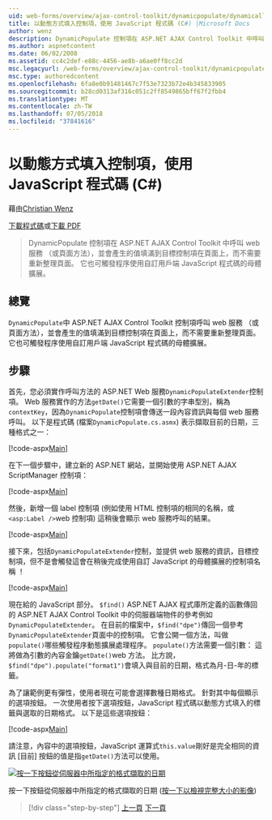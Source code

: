 ```yaml
---
uid: web-forms/overview/ajax-control-toolkit/dynamicpopulate/dynamically-populating-a-control-using-javascript-code-cs
title: 以動態方式填入控制項，使用 JavaScript 程式碼 (C#) |Microsoft Docs
author: wenz
description: DynamicPopulate 控制項在 ASP.NET AJAX Control Toolkit 中呼叫 web 服務 （或頁面方法），並會產生的值填滿至 t 的目標控制項...
ms.author: aspnetcontent
ms.date: 06/02/2008
ms.assetid: cc4c2def-e88c-4456-ae8b-a6ae0ff8cc2d
msc.legacyurl: /web-forms/overview/ajax-control-toolkit/dynamicpopulate/dynamically-populating-a-control-using-javascript-code-cs
msc.type: authoredcontent
ms.openlocfilehash: 6fa8e0b91481467c7f53e7323b72e4b345833905
ms.sourcegitcommit: b28cd0313af316c051c2ff8549865bff67f2fbb4
ms.translationtype: MT
ms.contentlocale: zh-TW
ms.lasthandoff: 07/05/2018
ms.locfileid: "37841616"
---
```

<a name="dynamically-populating-a-control-using-javascript-code-c"></a>以動態方式填入控制項，使用 JavaScript 程式碼 (C#)
====================
藉由[Christian Wenz](https://github.com/wenz)

[下載程式碼](http://download.microsoft.com/download/d/8/f/d8f2f6f9-1b7c-46ad-9252-e1fc81bdea3e/dynamicpopulate1.cs.zip)或[下載 PDF](http://download.microsoft.com/download/b/6/a/b6ae89ee-df69-4c87-9bfb-ad1eb2b23373/dynamicpopulate1CS.pdf)

> DynamicPopulate 控制項在 ASP.NET AJAX Control Toolkit 中呼叫 web 服務 （或頁面方法），並會產生的值填滿到目標控制項在頁面上，而不需要重新整理頁面。 它也可觸發程序使用自訂用戶端 JavaScript 程式碼的母體擴展。


## <a name="overview"></a>總覽

`DynamicPopulate`中 ASP.NET AJAX Control Toolkit 控制項呼叫 web 服務 （或頁面方法），並會產生的值填滿到目標控制項在頁面上，而不需要重新整理頁面。 它也可觸發程序使用自訂用戶端 JavaScript 程式碼的母體擴展。

## <a name="steps"></a>步驟

首先，您必須實作呼叫方法的 ASP.NET Web 服務`DynamicPopulateExtender`控制項。 Web 服務實作的方法`getDate()`它需要一個引數的字串型別，稱為`contextKey`，因為`DynamicPopulate`控制項會傳送一段內容資訊與每個 web 服務呼叫。 以下是程式碼 (檔案`DynamicPopulate.cs.asmx`) 表示擷取目前的日期，三種格式之一：

[!code-aspx[Main](dynamically-populating-a-control-using-javascript-code-cs/samples/sample1.aspx)]

在下一個步驟中，建立新的 ASP.NET 網站，並開始使用 ASP.NET AJAX ScriptManager 控制項：

[!code-aspx[Main](dynamically-populating-a-control-using-javascript-code-cs/samples/sample2.aspx)]

然後，新增一個 label 控制項 (例如使用 HTML 控制項的相同的名稱，或`<asp:Label />`web 控制項) 這稍後會顯示 web 服務呼叫的結果。

[!code-aspx[Main](dynamically-populating-a-control-using-javascript-code-cs/samples/sample3.aspx)]

接下來，包括`DynamicPopulateExtender`控制，並提供 web 服務的資訊，目標控制項，但不是會觸發這會在稍後完成使用自訂 JavaScript 的母體擴展的控制項名稱 ！

[!code-aspx[Main](dynamically-populating-a-control-using-javascript-code-cs/samples/sample4.aspx)]

現在給的 JavaScript 部分。 `$find()` ASP.NET AJAX 程式庫所定義的函數傳回的 ASP.NET AJAX Control Toolkit 中的伺服器端物件的參考例如`DynamicPopulateExtender`。 在目前的檔案中，`$find("dpe")`傳回一個參考`DynamicPopulateExtender`頁面中的控制項。 它會公開一個方法，叫做`populate()`哪些觸發程序動態擴展處理程序。 `populate()`方法需要一個引數： 這將做為引數的內容金鑰`getDate()`web 方法。 比方說，`$find("dpe").populate("format1")`會填入與目前的日期，格式為月-日-年的標籤。

為了讓範例更有彈性，使用者現在可能會選擇數種日期格式。 針對其中每個顯示的選項按鈕。 一次使用者按下選項按鈕，JavaScript 程式碼以動態方式填入的標籤與選取的日期格式。 以下是這些選項按鈕：

[!code-aspx[Main](dynamically-populating-a-control-using-javascript-code-cs/samples/sample5.aspx)]

請注意，內容中的選項按鈕，JavaScript 運算式`this.value`剛好是完全相同的資訊 [目前] 按鈕的值是指`getDate()`方法可以使用。


[![按一下按鈕從伺服器中所指定的格式擷取的日期](dynamically-populating-a-control-using-javascript-code-cs/_static/image2.png)](dynamically-populating-a-control-using-javascript-code-cs/_static/image1.png)

按一下按鈕從伺服器中所指定的格式擷取的日期 ([按一下以檢視完整大小的影像](dynamically-populating-a-control-using-javascript-code-cs/_static/image3.png))

> [!div class="step-by-step"]
> [上一頁](dynamically-populating-a-control-cs.md)
> [下一頁](using-dynamicpopulate-with-a-user-control-and-javascript-cs.md)
